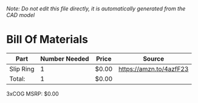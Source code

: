 ###### Note: Do not edit this file directly, it is automatically generated from the CAD model 
# Bill Of Materials 
 |Part|Number Needed|Price|Source| 
 |----|----------|-----|-----|
|Slip Ring|1|$0.00|https://amzn.to/4azfF23|
|Total: |1|$0.00| |

 3xCOG MSRP: $0.00